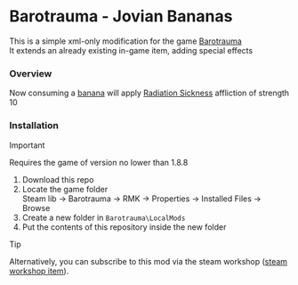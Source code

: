 # Barotrauma - Jovian Bananas
This is a simple xml-only modification for the game [Barotrauma](https://store.steampowered.com/app/602960/Barotrauma/)<br>
It extends an already existing in-game item, adding special effects

### Overview
Now consuming a [banana](https://barotraumagame.com/wiki/Banana) will apply [Radiation Sickness](https://barotraumagame.com/wiki/Radiation_Sickness) affliction of strength 10

### Installation
> [!IMPORTANT]
> Requires the game of version no lower than 1.8.8

1. Download this repo
1. Locate the game folder<br>Steam lib → Barotrauma → RMK → Properties → Installed Files → Browse
1. Create a new folder in `Barotrauma\LocalMods`
1. Put the contents of this repository inside the new folder

> [!TIP]
> Alternatively, you can subscribe to this mod via the steam workshop ([steam workshop item](https://steamcommunity.com/sharedfiles/filedetails/?id=3487663580)).
